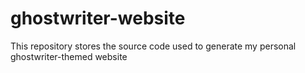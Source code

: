 # ghostwriter-website
This repository stores the source code used to generate my personal ghostwriter-themed website
